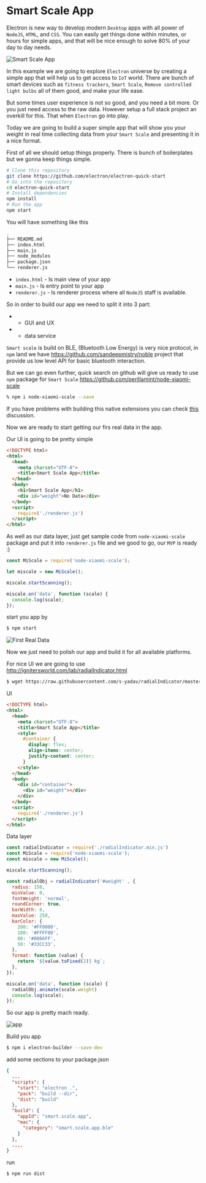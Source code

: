 # Smart Scale App

Electron is new way to develop modern `Desktop` apps with all power of `NodeJS`,
`HTML`, and `CSS`. You can easily get things done within minutes, or hours for
simple apps, and that will be nice enough to solve 80% of your day to day needs.

![Smart Scale App](assets/splash.png)

In this example we are going to explore `Electron` universe by creating a simple
app that will help us to get access to `IoT` world. There are bunch of smart
devices such as `fitness trackers`, `Smart Scale`, `Remove controlled light
bulbs` all of them good, and make your life ease.

But some times user experience is not so good, and you need a bit more. Or you
just need access to the raw data. However setup a full stack project an overkill
for this. That when `Electron` go into play.

Today we are going to build a super simple app that will show you your weight in
real time collecting data from your `Smart Scale` and presenting it in a nice
format.

First of all we should setup things properly. There is bunch of boilerplates but
we gonna keep things simple.

```sh
# Clone this repository
git clone https://github.com/electron/electron-quick-start
# Go into the repository
cd electron-quick-start
# Install dependencies
npm install
# Run the app
npm start
```

You will have something like this

```sh
.
├── README.md
├── index.html
├── main.js
├── node_modules
├── package.json
└── renderer.js
```

* `index.html` - Is main view of your app
* `main.js` - Is entry point to your app
* `renderer.js` - Is renderer process where all `NodeJS` staff is available.

So in order to build our app we need to split it into 3 part:

* - GUI and UX
* - data service

`Smart scale` is build on BLE, (Bluetooth Low Energy) is very nice protocol, in
`npm` land we have https://github.com/sandeepmistry/noble project that provide
us low level API for basic bluetooth interaction.

But we can go even further, quick search on github will give us ready to use
`npm` package for `Smart Scale` https://github.com/perillamint/node-xiaomi-scale


```sh
% npm i node-xiaomi-scale --save
```

If you have problems with building this native extensions you can check [this](https://github.com/opensprints/opensprints-electron/issues/5) discussion.

Now we are ready to start getting our firs real data in the app.

Our UI is going to be pretty simple

```html
<!DOCTYPE html>
<html>
  <head>
    <meta charset="UTF-8">
    <title>Smart Scale App</title>
  </head>
  <body>
    <h1>Smart Scale App</h1>
    <div id="weight">No Data</div>
  </body>
  <script>
    require('./renderer.js')
  </script>
</html>
```

As well as our data layer, just get sample code from `node-xiaomi-scale` package
and put it  into `renderer.js` file and we good to go, our `MVP` is ready :)


```js
const MiScale = require('node-xiaomi-scale');

let miscale = new MiScale();

miscale.startScanning();

miscale.on('data', function (scale) {
  console.log(scale);
});
```

start you app by

```sh
$ npm start
```

![First Real Data](assets/first_data.png)

Now we just need to polish our app and build it for all available platforms.

For nice UI we are going to use http://ignitersworld.com/lab/radialIndicator.html

```sh
$ wget https://raw.githubusercontent.com/s-yadav/radialIndicator/master/radialIndicator.min.js
```

UI

```html
<!DOCTYPE html>
<html>
  <head>
    <meta charset="UTF-8">
    <title>Smart Scale App</title>
    <style>
      #container {
        display: flex;
        align-items: center;
        justify-content: center;
      }
    </style>
  </head>
  <body>
    <div id="container">
      <div id="weight"></div>
    </div>
  </body>
  <script>
    require('./renderer.js')
  </script>
</html>
```

Data layer

```js
const radialIndicator = require('./radialIndicator.min.js')
const MiScale = require('node-xiaomi-scale');
const miscale = new MiScale();

miscale.startScanning();

const radialObj = radialIndicator('#weight' , {
  radius: 150,
  minValue: 0,
  fontWeight: 'normal',
  roundCorner: true,
  barWidth: 8,
  maxValue: 250,
  barColor: {
    200: '#FF0000',
    100: '#FFFF00',
    80: '#0066FF',
    50: '#33CC33',
  },
  format: function (value) {
    return `${value.toFixed(2)} kg`;
  },
});

miscale.on('data', function (scale) {
  radialObj.animate(scale.weight)
  console.log(scale);
});
```

So our app is pretty mach ready.

![app](assets/real_app.png)

Build you app

```sh
$ npm i electron-builder --save-dev
```

add some sections to your package.json

```json
{
  ...
  "scripts": {
    "start": "electron .",
    "pack": "build --dir",
    "dist": "build"
  },
  "build": {
    "appId": "smart.scale.app",
    "mac": {
      "category": "smart.scale.app.ble"
    }
  },
  ....
}
```

run

```sh
$ npm run dist
```

